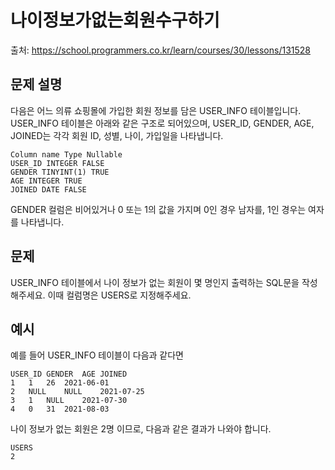 # 나이정보가없는회원수구하기

출처: https://school.programmers.co.kr/learn/courses/30/lessons/131528

## 문제 설명

다음은 어느 의류 쇼핑몰에 가입한 회원 정보를 담은 USER_INFO 테이블입니다. USER_INFO 테이블은 아래와 같은 구조로 되어있으며, USER_ID, GENDER, AGE, JOINED는 각각 회원 ID, 성별, 나이, 가입일을 나타냅니다.

```
Column name Type Nullable
USER_ID INTEGER FALSE
GENDER TINYINT(1) TRUE
AGE INTEGER TRUE
JOINED DATE FALSE
```

GENDER 컬럼은 비어있거나 0 또는 1의 값을 가지며 0인 경우 남자를, 1인 경우는 여자를 나타냅니다.

## 문제

USER_INFO 테이블에서 나이 정보가 없는 회원이 몇 명인지 출력하는 SQL문을 작성해주세요. 이때 컬럼명은 USERS로 지정해주세요.

## 예시

예를 들어 USER_INFO 테이블이 다음과 같다면

```
USER_ID	GENDER	AGE	JOINED
1	1	26	2021-06-01
2	NULL	NULL	2021-07-25
3	1	NULL	2021-07-30
4	0	31	2021-08-03
```

나이 정보가 없는 회원은 2명 이므로, 다음과 같은 결과가 나와야 합니다.

```
USERS
2
```
